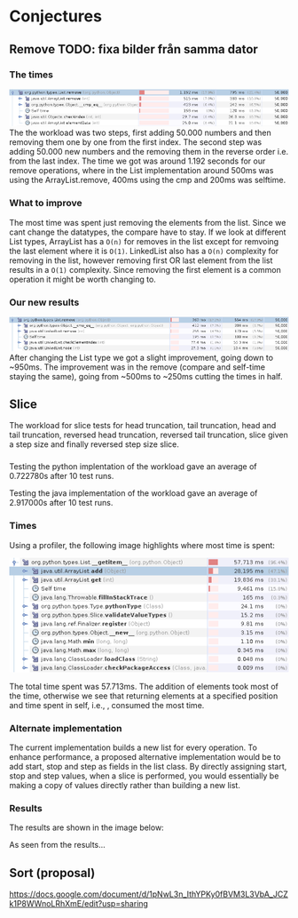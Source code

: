 # Conjectures

## Remove TODO: fixa bilder från samma dator
### The times
![Profiler for original](ProfilerRemoveArrayList.png)
The the workload was two steps, first adding 50.000 numbers and then removing them one by one from the first index. The second step was adding 50.000 new numbers and the removing them in the reverse order i.e. from the last index. The time we got was around 1.192 seconds for our remove operations, where in the List implementation around 500ms was using the ArrayList.remove, 400ms using the cmp and 200ms was selftime. 

### What to improve
The most time was spent just removing the elements from the list. Since we cant change the datatypes, the compare have to stay. If we look at different List types, ArrayList has a `O(n)` for removes in the list except for remvoing the last element where it is `O(1)`. LinkedList also has a `O(n)` complexity for removing in the list, however removing first OR last element from the list results in a `O(1)` complexity. Since removing the first element is a common operation it might be worth changing to.

### Our new results
![Profiler for Updated](ProfilerRemoveLinkedList.png)
After changing the List type we got a slight improvement, going down to ~950ms. The improvement was in the remove (compare and self-time staying the same), going from ~500ms to ~250ms cutting the times in half.  


## Slice
The workload for slice tests for head truncation, tail truncation, head and tail truncation, reversed head truncation, reversed tail truncation, slice given a step size and finally reversed step size slice. 

### 
Testing the python implentation of the workload gave an average of 0.722780s after 10 test runs.

Testing the java implementation of the workload gave an average of 2.917000s after 10 test runs. 

### Times

Using a profiler, the following image highlights where most time is spent: 

![Profile for original implementation](ProfilerSlice.png)

The total time spent was 57.713ms. The addition of elements took most of the time, otherwise we see that returning elements at a specified position and time spent in self, i.e., , consumed the most time. 

### Alternate implementation

The current implementation builds a new list for every operation. To enhance performance, a proposed alternative implementation would be to add start, stop and step as fields in the list class. By directly assigning start, stop and step values, when a slice is performed, you would essentially be making a copy of values directly rather than building a new list. 

### Results

The results are shown in the image below: 


As seen from the results... 


## Sort (proposal)
https://docs.google.com/document/d/1pNwL3n_IthYPKy0fBVM3L3VbA_JCZk1P8WWnoLRhXmE/edit?usp=sharing
